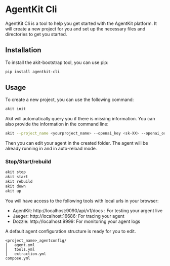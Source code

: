 # AgentKit Cli

AgentKit Cli is a tool to help you get started with the AgentKit platform. It will create a new project for you and set up the necessary files and directories to get you started.

## Installation

To install the akit-bootstrap tool, you can use pip:

```bash
pip install agentkit-cli
```

## Usage

To create a new project, you can use the following command:

```bash
akit init 
```

Akit will automatically query you if there is missing information. You can also provide the information in the command line:

```bash
akit --project_name <yourproject_name> --openai_key <sk-XX> --openai_org <theorgid> --path <path_to_project>
```

Then you can edit your agent in the created folder. The agent will be already running in and in auto-reload mode. 

### Stop/Start/rebuild 

```bash
akit stop
akit start
akit rebuild
akit down
akit up
```

You will have access to the following tools with local urls in your browser:

- AgentKit: http://localhost:9090/api/v1/docs : For testing your argent live
- Jaeger: http://localhost:16686: For tracing your agent
- Dozzle: http://localhost:9999: For monitoring your agent logs

A default agent configuration structure is ready for you to edit.

```
<project_name>_agentconfig/
│   agent.yml
│   tools.yml
│   extraction.yml
compose.yml
```






